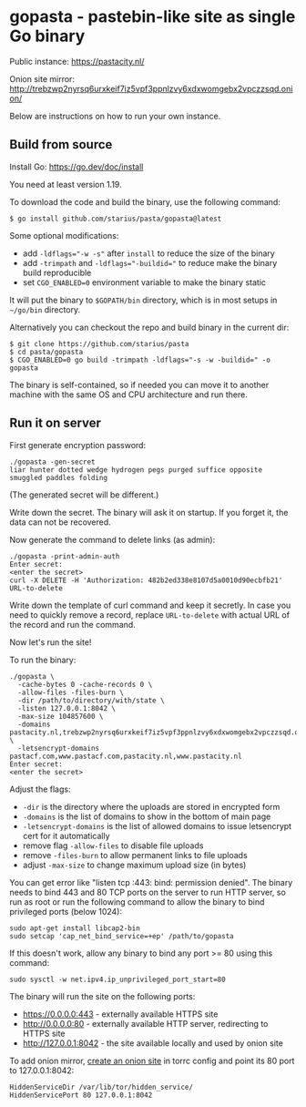 # gopasta - pastebin-like site as single Go binary

Public instance: https://pastacity.nl/

Onion site mirror: http://trebzwp2nyrsq6urxkeif7iz5vpf3ppnlzvy6xdxwomgebx2vpczzsqd.onion/

Below are instructions on how to run your own instance.

## Build from source

Install Go: https://go.dev/doc/install

You need at least version 1.19.

To download the code and build the binary, use the following command:
```
$ go install github.com/starius/pasta/gopasta@latest
```

Some optional modifications:

 - add `-ldflags="-w -s"` after `install` to reduce the size of the binary
 - add `-trimpath` and `-ldflags="-buildid="` to reduce make the binary build reproducible
 - set `CGO_ENABLED=0` environment variable to make the binary static

It will put the binary to `$GOPATH/bin` directory, which is in most setups in `~/go/bin` directory.

Alternatively you can checkout the repo and build binary in the current dir:

```
$ git clone https://github.com/starius/pasta
$ cd pasta/gopasta
$ CGO_ENABLED=0 go build -trimpath -ldflags="-s -w -buildid=" -o gopasta
```

The binary is self-contained, so if needed you can move it to another machine
with the same OS and CPU architecture and run there.

## Run it on server

First generate encryption password:

```
./gopasta -gen-secret
liar hunter dotted wedge hydrogen pegs purged suffice opposite smuggled paddles folding
```

(The generated secret will be different.)

Write down the secret. The binary will ask it on startup.
If you forget it, the data can not be recovered.

Now generate the command to delete links (as admin):

```
./gopasta -print-admin-auth
Enter secret:
<enter the secret>
curl -X DELETE -H 'Authorization: 482b2ed338e8107d5a0010d90ecbfb21' URL-to-delete
```

Write down the template of curl command and keep it secretly.
In case you need to quickly remove a record, replace `URL-to-delete` with
actual URL of the record and run the command.

Now let's run the site!

To run the binary:

```
./gopasta \
  -cache-bytes 0 -cache-records 0 \
  -allow-files -files-burn \
  -dir /path/to/directory/with/state \
  -listen 127.0.0.1:8042 \
  -max-size 104857600 \
  -domains pastacity.nl,trebzwp2nyrsq6urxkeif7iz5vpf3ppnlzvy6xdxwomgebx2vpczzsqd.onion \
  -letsencrypt-domains pastacf.com,www.pastacf.com,pastacity.nl,www.pastacity.nl
Enter secret:
<enter the secret>
```

Adjust the flags:

 - `-dir` is the directory where the uploads are stored in encrypted form
 - `-domains` is the list of domains to show in the bottom of main page
 - `-letsencrypt-domains` is the list of allowed domains to issue letsencrypt cert for it automatically
 - remove flag `-allow-files` to disable file uploads
 - remove `-files-burn` to allow permanent links to file uploads
 - adjust `-max-size` to change maximum upload size (in bytes)

You can get error like "listen tcp :443: bind: permission denied".
The binary needs to bind 443 and 80 TCP ports on the server to run HTTP server,
so run as root or run the following command to allow the binary to bind privileged ports (below 1024):

```
sudo apt-get install libcap2-bin
sudo setcap 'cap_net_bind_service=+ep' /path/to/gopasta
```

If this doesn't work, allow any binary to bind any port >= 80 using this command:
```
sudo sysctl -w net.ipv4.ip_unprivileged_port_start=80
```

The binary will run the site on the following ports:

 - https://0.0.0.0:443 - externally available HTTPS site
 - http://0.0.0.0:80 - externally available HTTP server, redirecting to HTTPS site
 - http://127.0.0.1:8042 - the site available locally and used by onion site

To add onion mirror, [create an onion site](https://community.torproject.org/onion-services/setup/)
in torrc config and point its 80 port to 127.0.0.1:8042:
```
HiddenServiceDir /var/lib/tor/hidden_service/
HiddenServicePort 80 127.0.0.1:8042
```
